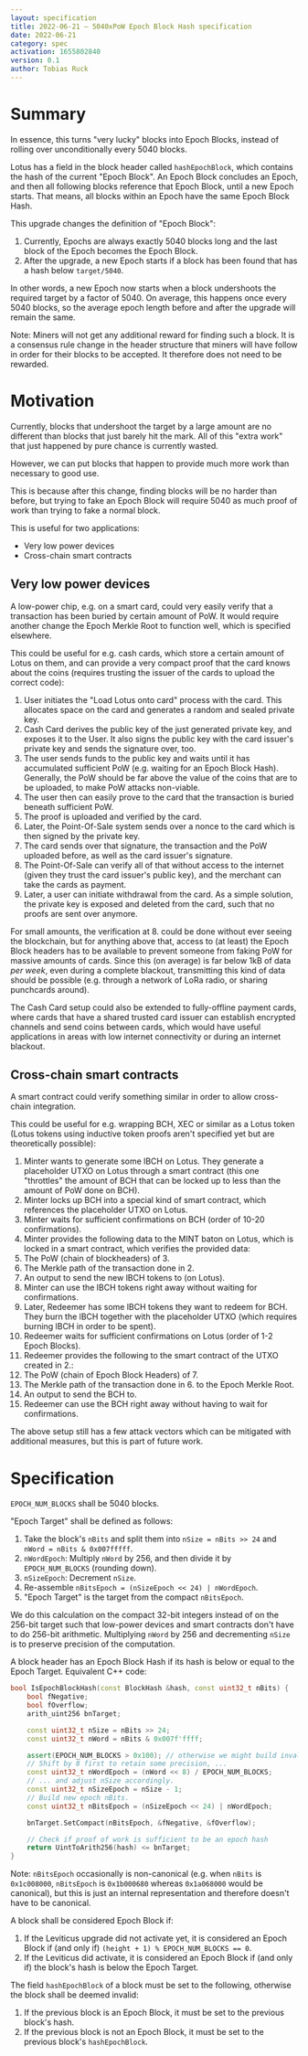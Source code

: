 ```yaml
---
layout: specification
title: 2022-06-21 — 5040xPoW Epoch Block Hash specification
date: 2022-06-21
category: spec
activation: 1655802840
version: 0.1
author: Tobias Ruck
---
```


# Summary
In essence, this turns "very lucky" blocks into Epoch Blocks, instead of rolling over unconditionally every 5040 blocks.

Lotus has a field in the block header called `hashEpochBlock`, which contains the hash of the current "Epoch Block". An Epoch Block concludes an Epoch, and then all following blocks reference that Epoch Block, until a new Epoch starts. That means, all blocks within an Epoch have the same Epoch Block Hash.

This upgrade changes the definition of "Epoch Block":
1. Currently, Epochs are always exactly 5040 blocks long and the last block of the Epoch becomes the Epoch Block.
2. After the upgrade, a new Epoch starts if a block has been found that has a hash below `target/5040`.

In other words, a new Epoch now starts when a block undershoots the required target by a factor of 5040. On average, this happens once every 5040 blocks, so the average epoch length before and after the upgrade will remain the same.

Note: Miners will not get any additional reward for finding such a block. It is a consensus rule change in the header structure that miners will have follow in order for their blocks to be accepted. It therefore does not need to be rewarded.

# Motivation
Currently, blocks that undershoot the target by a large amount are no different than blocks that just barely hit the mark. All of this "extra work" that just happened by pure chance is currently wasted.

However, we can put blocks that happen to provide much more work than necessary to good use.

This is because after this change, finding blocks will be no harder than before, but trying to fake an Epoch Block will require 5040 as much proof of work than trying to fake a normal block.

This is useful for two applications:
- Very low power devices
- Cross-chain smart contracts

## Very low power devices
A low-power chip, e.g. on a smart card, could very easily verify that a transaction has been buried by certain amount of PoW. It would require another change the Epoch Merkle Root to function well, which is specified elsewhere.

This could be useful for e.g. cash cards, which store a certain amount of Lotus on them, and can provide a very compact proof that the card knows about the coins (requires trusting the issuer of the cards to upload the correct code):
1. User initiates the "Load Lotus onto card" process with the card. This allocates space on the card and generates a random and sealed private key.
2. Cash Card derives the public key of the just generated private key, and exposes it to the User. It also signs the public key with the card issuer's private key and sends the signature over, too.
3. The user sends funds to the public key and waits until it has accumulated sufficient PoW (e.g. waiting for an Epoch Block Hash). Generally, the PoW should be far above the value of the coins that are to be uploaded, to make PoW attacks non-viable.
4. The user then can easily prove to the card that the transaction is buried beneath sufficient PoW.
5. The proof is uploaded and verified by the card.
6. Later, the Point-Of-Sale system sends over a nonce to the card which is then signed by the private key.
7. The card sends over that signature, the transaction and the PoW uploaded before, as well as the card issuer's signature.
8. The Point-Of-Sale can verify all of that without access to the internet (given they trust the card issuer's public key), and the merchant can take the cards as payment.
9. Later, a user can initiate withdrawal from the card. As a simple solution, the private key is exposed and deleted from the card, such that no proofs are sent over anymore.

For small amounts, the verification at 8. could be done without ever seeing the blockchain, but for anything above that, access to (at least) the Epoch Block headers has to be available to prevent someone from faking PoW for massive amounts of cards. Since this (on average) is far below 1kB of data *per week*, even during a complete blackout, transmitting this kind of data should be possible (e.g. through a network of LoRa radio, or sharing punchcards around).

The Cash Card setup could also be extended to fully-offline payment cards, where cards that have a shared trusted card issuer can establish encrypted channels and send coins between cards, which would have useful applications in areas with low internet connectivity or during an internet blackout.

## Cross-chain smart contracts
A smart contract could verify something similar in order to allow cross-chain integration.

This could be useful for e.g. wrapping BCH, XEC or similar as a Lotus token (Lotus tokens using inductive token proofs aren't specified yet but are theoretically possible):
1. Minter wants to generate some lBCH on Lotus. They generate a placeholder UTXO on Lotus through a smart contract (this one "throttles" the amount of BCH that can be locked up to less than the amount of PoW done on BCH).
2. Minter locks up BCH into a special kind of smart contract, which references the placeholder UTXO on Lotus.
3. Minter waits for sufficient confirmations on BCH (order of 10-20 confirmations).
4. Minter provides the following data to the MINT baton on Lotus, which is locked in a smart contract, which verifies the provided data:
  1. The PoW (chain of blockheaders) of 3.
  2. The Merkle path of the transaction done in 2.
  3. An output to send the new lBCH tokens to (on Lotus).
5. Minter can use the lBCH tokens right away without waiting for confirmations.
6. Later, Redeemer has some lBCH tokens they want to redeem for BCH. They burn the lBCH together with the placeholder UTXO (which requires burning lBCH in order to be spent).
7. Redeemer waits for sufficient confirmations on Lotus (order of 1-2 Epoch Blocks).
8. Redeemer provides the following to the smart contract of the UTXO created in 2.:
  1. The PoW (chain of Epoch Block Headers) of 7.
  2. The Merkle path of the transaction done in 6. to the Epoch Merkle Root.
  3. An output to send the BCH to.
9. Redeemer can use the BCH right away without having to wait for confirmations.

The above setup still has a few attack vectors which can be mitigated with additional measures, but this is part of future work.

# Specification
`EPOCH_NUM_BLOCKS` shall be 5040 blocks.

"Epoch Target" shall be defined as follows:
1. Take the block's `nBits` and split them into `nSize = nBits >> 24` and `nWord = nBits & 0x007fffff`.
2. `nWordEpoch`: Multiply `nWord` by 256, and then divide it by `EPOCH_NUM_BLOCKS` (rounding down).
3. `nSizeEpoch`: Decrement `nSize`.
4. Re-assemble `nBitsEpoch = (nSizeEpoch << 24) | nWordEpoch`.
5. "Epoch Target" is the target from the compact `nBitsEpoch`.

We do this calculation on the compact 32-bit integers instead of on the 256-bit target such that low-power devices and smart contracts don't have to do 256-bit arithmetic. Multiplying `nWord` by 256 and decrementing `nSize` is to preserve precision of the computation.

A block header has an Epoch Block Hash if its hash is below or equal to the Epoch Target. Equivalent C++ code:
```cpp
bool IsEpochBlockHash(const BlockHash &hash, const uint32_t nBits) {
    bool fNegative;
    bool fOverflow;
    arith_uint256 bnTarget;

    const uint32_t nSize = nBits >> 24;
    const uint32_t nWord = nBits & 0x007f'ffff;

    assert(EPOCH_NUM_BLOCKS > 0x100); // otherwise we might build invalid nWord
    // Shift by 8 first to retain some precision, ...
    const uint32_t nWordEpoch = (nWord << 8) / EPOCH_NUM_BLOCKS;
    // ... and adjust nSize accordingly.
    const uint32_t nSizeEpoch = nSize - 1;
    // Build new epoch nBits.
    const uint32_t nBitsEpoch = (nSizeEpoch << 24) | nWordEpoch;

    bnTarget.SetCompact(nBitsEpoch, &fNegative, &fOverflow);

    // Check if proof of work is sufficient to be an epoch hash
    return UintToArith256(hash) <= bnTarget;
}
```

Note: `nBitsEpoch` occasionally is non-canonical (e.g. when `nBits` is `0x1c008000`, `nBitsEpoch` is `0x1b000680` whereas `0x1a068000` would be canonical), but this is just an internal representation and therefore doesn't have to be canonical.

A block shall be considered Epoch Block if:
1. If the Leviticus upgrade did not activate yet, it is considered an Epoch Block if (and only if) `(height + 1) % EPOCH_NUM_BLOCKS == 0`.
2. If the Leviticus did activate, it is considered an Epoch Block if (and only if) the block's hash is below the Epoch Target.

The field `hashEpochBlock` of a block must be set to the following, otherwise the block shall be deemed invalid:
1. If the previous block is an Epoch Block, it must be set to the previous block's hash.
2. If the previous block is not an Epoch Block, it must be set to the previous block's `hashEpochBlock`.

